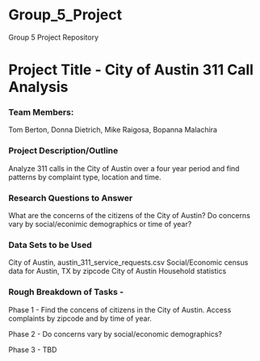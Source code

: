 # Group_5_Project
Group 5 Project Repository

# Project Title - City of Austin 311 Call Analysis

### Team Members: 
Tom Berton, Donna Dietrich, Mike Raigosa, Bopanna Malachira

### Project Description/Outline
Analyze 311 calls in the City of Austin over a four year period and find patterns by complaint type, location and time.

### Research Questions to Answer
  What are the concerns of the citizens of the City of Austin?
  Do concerns vary by social/econimic demographics or time of year?
  
### Data Sets to be Used
  City of Austin, austin_311_service_requests.csv
  Social/Economic census data for Austin, TX by zipcode
  City of Austin Household statistics

### Rough Breakdown of Tasks - 

  Phase 1 - Find the concens of citizens in the City of Austin.  Access complaints by zipcode and by time of year.
  
  Phase 2 - Do concerns vary by social/economic demographics? 
  
  Phase 3 - TBD
